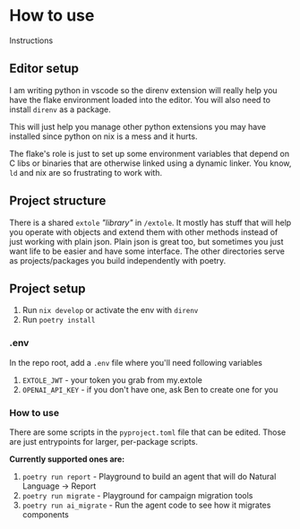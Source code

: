 # How to use
Instructions
## Editor setup
I am writing python in vscode so the direnv extension will really help you have the flake environment loaded into the editor.
You will also need to install `direnv` as a package.

This will just help you manage other python extensions you may have installed since python on nix is a mess and it hurts.

The flake's role is just to set up some environment variables that depend on C libs or binaries that are otherwise linked using a dynamic linker. 
You know, `ld` and nix are so frustrating to work with.

## Project structure
There is a shared `extole` *"library"* in `/extole`.
It mostly has stuff that will help you operate with objects and extend them with other methods instead of just working with plain json.
Plain json is great too, but sometimes you just want life to be easier and have some interface.
The other directories serve as projects/packages you build independently with poetry.

## Project setup

1. Run `nix develop` or activate the env with `direnv`
2. Run `poetry install` 

### .env
In the repo root, add a `.env` file where you'll need following variables

1. `EXTOLE_JWT` - your token you grab from my.extole
2. `OPENAI_API_KEY` - if you don't have one, ask Ben to create one for you

### How to use
There are some scripts in the `pyproject.toml` file that can be edited.
Those are just entrypoints for larger, per-package scripts.

**Currently supported ones are:**

1. `poetry run report` - Playground to build an agent that will do Natural Language -> Report
2. `poetry run migrate` - Playground for campaign migration tools
3. `poetry run ai_migrate` - Run the agent code to see how it migrates components